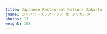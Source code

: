 ```yaml
---
title: Japanese Restaurant Katsura Jakarta
jname: ジャパニーズレストラン 桂 ジャカルタ
photos: 13
weight: 108
---
```

